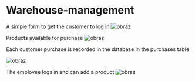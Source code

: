 # Warehouse-management

A simple form to get the customer to log in 
![obraz](https://github.com/linijka123/Warehouse-managment1/assets/86550898/0e179074-dd5f-479c-883d-8ad4d7f844e8)




Products available for purchase
![obraz](https://github.com/linijka123/Warehouse-managment1/assets/86550898/9e400b99-532e-49d6-85ef-362847c677c0)




Each customer purchase is recorded in the database in the purchases table


![obraz](https://github.com/linijka123/Warehouse-managment1/assets/86550898/af8e33db-f907-4b40-bf3f-a554f7c4c64d)



The employee logs in and can add a product
![obraz](https://github.com/linijka123/Warehouse-managment1/assets/86550898/c8082771-fec5-4a23-b360-3d44c03c1449)


